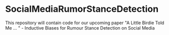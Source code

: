 # SocialMediaRumorStanceDetection
This repository will contain code for our upcoming paper "A Little Birdie Told Me ... " - Inductive Biases for Rumour Stance Detection on Social Media
